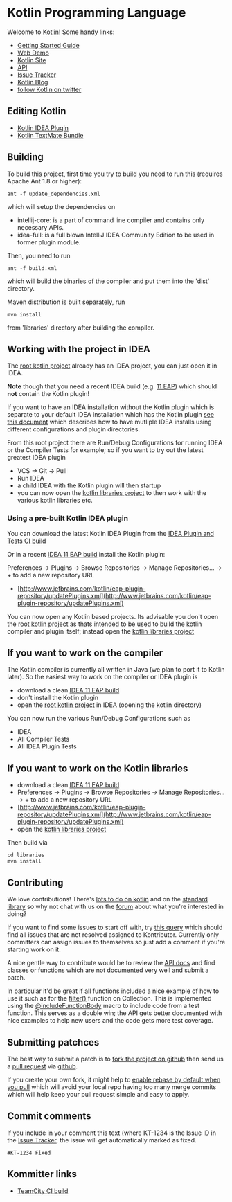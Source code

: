 # Kotlin Programming Language

Welcome to [Kotlin](http://www.jetbrains.com/kotlin)! Some handy links:

 * [Getting Started Guide](http://confluence.jetbrains.net/display/Kotlin/Getting+Started)
 * [Web Demo](http://kotlin-demo.jetbrains.com/)
 * [Kotlin Site](http://jetbrains.github.com/kotlin/)
 * [API](http://jetbrains.github.com/kotlin/versions/snapshot/apidocs/index.html)
 * [Issue Tracker](http://youtrack.jetbrains.com/issues/KT)
 * [Kotlin Blog](http://blog.jetbrains.com/kotlin/)
 * [follow Kotlin on twitter](http://twitter.com/#!/project_kotlin)

## Editing Kotlin

 * [Kotlin IDEA Plugin](http://hadihariri.com/2012/02/17/the-kotlin-journey-part-i-getting-things-set-up/)
 * [Kotlin TextMate Bundle](https://github.com/k33g/kotlin-textmate-bundle#readme)

## Building

To build this project, first time you try to build you need to run this (requires Apache Ant 1.8 or higher):

    ant -f update_dependencies.xml

which will setup the dependencies on

* intellij-core: is a part of command line compiler and contains only necessary APIs.
* idea-full: is a full blown IntelliJ IDEA Community Edition to be used in former plugin module.

Then, you need to run

    ant -f build.xml
    
which will build the binaries of the compiler and put them into the 'dist' directory.

Maven distribution is built separately, run

    mvn install

from 'libraries' directory after building the compiler.

## Working with the project in IDEA

The [root kotlin project](https://github.com/JetBrains/kotlin) already has an IDEA project, you can just open it in IDEA.

**Note** though that you need a recent IDEA build (e.g. [11 EAP](http://confluence.jetbrains.net/display/IDEADEV/IDEA+11.1+EAP)) which should **not** contain the Kotlin plugin!

If you want to have an IDEA installation without the Kotlin plugin which is separate to your default IDEA installation which has the Kotlin plugin [see this document](http://devnet.jetbrains.net/docs/DOC-181) which describes how to have mutliple IDEA installs using different configurations and plugin directories.

From this root project there are Run/Debug Configurations for running IDEA or the Compiler Tests for example; so if you want to try out the latest greatest IDEA plugin

* VCS -> Git -> Pull
* Run IDEA
* a child IDEA with the Kotlin plugin will then startup
* you can now open the [kotlin libraries project](https://github.com/JetBrains/kotlin/tree/master/libraries) to then work with the various kotlin libraries etc.

### Using a pre-built Kotlin IDEA plugin

You can download the latest Kotlin IDEA Plugin from the [IDEA Plugin and Tests CI build](http://teamcity.jetbrains.com/project.html?projectId=project67&tab=projectOverview)

Or in a recent [IDEA 11 EAP build](http://confluence.jetbrains.net/display/IDEADEV/IDEA+11.1+EAP) install the Kotlin plugin:

Preferences -> Plugins -> Browse Repositories -> Manage Repositories... -> + to add a new repository URL

 * [http://www.jetbrains.com/kotlin/eap-plugin-repository/updatePlugins.xml](http://www.jetbrains.com/kotlin/eap-plugin-repository/updatePlugins.xml)

You can now open any Kotlin based projects. Its advisable you don't open the [root kotlin project](https://github.com/JetBrains/kotlin) as thats intended to be used to
build the kotlin compiler and plugin itself; instead open the [kotlin libraries project](https://github.com/JetBrains/kotlin/libraries)


## If you want to work on the compiler

The Kotlin compiler is currently all written in Java (we plan to port it to Kotlin later). So the easiest way to work on the compiler or IDEA plugin is

* download a clean [IDEA 11 EAP build](http://confluence.jetbrains.net/display/IDEADEV/IDEA+11.1+EAP)
* don't install the Kotlin plugin
* open the [root kotlin project](https://github.com/JetBrains/kotlin) in IDEA (opening the kotlin directory)

You can now run the various Run/Debug Configurations such as

* IDEA
* All Compiler Tests
* All IDEA Plugin Tests


## If you want to work on the Kotlin libraries

* download a clean [IDEA 11 EAP build](http://confluence.jetbrains.net/display/IDEADEV/IDEA+11.1+EAP)
* Preferences -> Plugins -> Browse Repositories -> Manage Repositories... -> + to add a new repository URL
* [http://www.jetbrains.com/kotlin/eap-plugin-repository/updatePlugins.xml](http://www.jetbrains.com/kotlin/eap-plugin-repository/updatePlugins.xml)
* open the [kotlin libraries project](https://github.com/JetBrains/kotlin/libraries)

Then build via

    cd libraries
    mvn install


## Contributing

We love contributions! There's [lots to do on kotlin](http://youtrack.jetbrains.com/issues/KT) and on the [standard library](http://youtrack.jetbrains.com/issues/KT?q=%23%7BStandard+Library%7D+-Resolved) so why not chat with us on the [forum](http://devnet.jetbrains.net/community/kotlin?view=discussions) about what you're interested in doing?

If you want to find some issues to start off with, try [this query](http://youtrack.jetbrains.com/issues/KT?q=-Resolved+%23Kontributor) which should find all issues that are not resolved assigned to Kontributor.
Currently only committers can assign issues to themselves so just add a comment if you're starting work on it.

A nice gentle way to contribute would be to review the [API docs](http://jetbrains.github.com/kotlin/versions/snapshot/apidocs/index.html) and find classes or functions which are not documented very well and submit a patch.

In particular it'd be great if all functions included a nice example of how to use it such as for the <a href="http://jetbrains.github.com/kotlin/versions/snapshot/apidocs/kotlin/java/util/Collection-extensions.html#filter(jet.Function1)">filter()</a> function on Collection. This is implemented using the <a href="https://github.com/JetBrains/kotlin/blob/master/libraries/stdlib/src/kotlin/JLangIterablesLazy.kt#L17">@includeFunctionBody</a> macro to include code from a test function. This serves as a double win; the API gets better documented with nice examples to help new users and the code gets more test coverage.

## Submitting patchces

The best way to submit a patch is to [fork the project on github](http://help.github.com/fork-a-repo/) then send us a
[pull request](http://help.github.com/send-pull-requests/) via [github](http://github.com).

If you create your own fork, it might help to [enable rebase by default when you pull](http://d.strelau.net/post/47338904/git-pull-rebase-by-default)
which will avoid your local repo having too many merge commits which will help keep your pull request simple and easy to apply.

## Commit comments

If you include in your comment this text (where KT-1234 is the Issue ID in the [Issue Tracker](http://youtrack.jetbrains.com/issues/KT), the issue will get automatically marked as fixed.

    #KT-1234 Fixed


## Kommitter links

* [TeamCity CI build](http://teamcity.jetbrains.com/project.html?projectId=project67&tab=projectOverview)